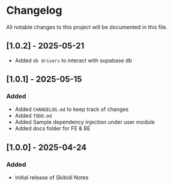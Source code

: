 # Changelog

All notable changes to this project will be documented in this file.

## [1.0.2] - 2025-05-21
- Added `db drivers` to interact with supabase db

## [1.0.1] - 2025-05-15
### Added
- Added `CHANGELOG.md` to keep track of changes  
- Added `TODO.md` 
- Added Sample dependency injection under user module 
- Added docs folder for FE & BE 


## [1.0.0] - 2025-04-24
### Added
- Initial release of Skibidi Notes 